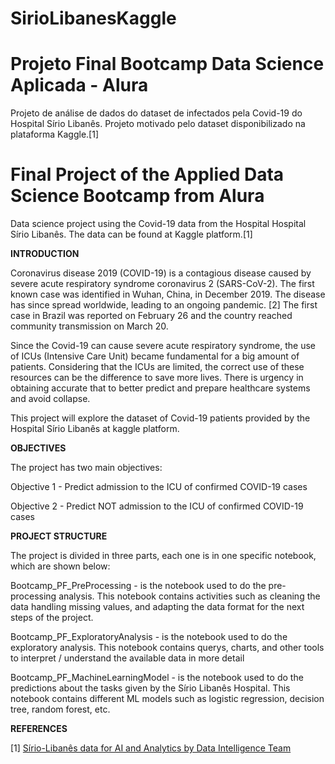 # SirioLibanesKaggle


# Projeto Final Bootcamp Data Science Aplicada - Alura 

Projeto de análise de dados do dataset de infectados pela Covid-19 do Hospital Sírio Libanês. Projeto motivado pelo dataset disponibilizado na plataforma Kaggle.[1] 

# Final Project of the Applied Data Science Bootcamp from Alura 

Data science project using the Covid-19 data from the Hospital  Hospital Sírio Libanês. The data can be found at Kaggle platform.[1]

**INTRODUCTION**

Coronavirus disease 2019 (COVID-19) is a contagious disease caused by severe acute respiratory syndrome coronavirus 2 (SARS-CoV-2). The first known case was identified in Wuhan, China, in December 2019. The disease has since spread worldwide, leading to an ongoing pandemic. [2] The first case in Brazil was reported on February 26 and the country reached community transmission on March 20.

Since the Covid-19 can cause severe acute respiratory syndrome, the use of ICUs (Intensive Care Unit) became fundamental for a big amount of patients. Considering that the ICUs are limited, the correct use of these resources can be the difference to save more lives. There is urgency in obtaining accurate that to better predict and prepare healthcare systems and avoid collapse.

This project will explore the dataset of Covid-19 patients provided by  the Hospital Sírio Libanês at kaggle platform.  


**OBJECTIVES**

The project has two main objectives:

Objective 1 - Predict admission to the ICU of confirmed COVID-19 cases

Objective 2 - Predict NOT admission to the ICU of confirmed COVID-19 cases


**PROJECT STRUCTURE**


The project is divided in three parts, each one is in one specific notebook, which are shown below:

Bootcamp_PF_PreProcessing - is the notebook used to do the pre-processing analysis. This notebook contains activities such as cleaning the data
handling missing values, and adapting the data format for the next steps of the project.

Bootcamp_PF_ExploratoryAnalysis - is the notebook used to do the exploratory analysis. This notebook contains querys, charts, and other tools to interpret / understand the available data in more detail

Bootcamp_PF_MachineLearningModel - is the notebook used to do the predictions about the tasks given by the  Sírio Libanês Hospital. This notebook contains different ML models such as logistic regression, decision tree, random forest, etc. 


**REFERENCES**

[1] [Sírio-Libanês data for AI and Analytics by Data Intelligence Team](https://www.google.com)

